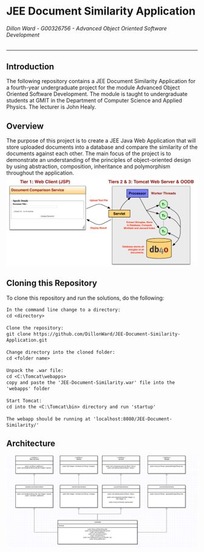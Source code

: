 # JEE Document Similarity Application
###### *Dillon Ward - G00326756 - Advanced Object Oriented Software Development*
---

## Introduction
The following repository contains a JEE Document Similarity Application for a fourth-year undergraduate project for the module Advanced Object Oriented Software Development. The module is taught to undergraduate students at GMIT in the Department of Computer Science and Applied Physics. The lecturer is John Healy.

## Overview
The purpose of this project is to create a JEE Java Web Application that will store uploaded documents into a database and compare the similarity of the documents against each other. The main focus of the project is to demonstrate an understanding of the principles of object-oriented design by using abstraction, composition, inheritance and polymorphism throughout the application.
![alt text](https://raw.githubusercontent.com/DillonWard/JEE-Document-Similarity-Application/master/Data/overview.png "Logo Title Text 1")

## Cloning this Repository
To clone this repository and run the solutions, do the following:
```
In the command line change to a directory:
cd <directory>

Clone the repository:
git clone https://github.com/DillonWard/JEE-Document-Similarity-Application.git

Change directory into the cloned folder:
cd <folder name>

Unpack the .war file:
cd <C:\Tomcat\webapps>
copy and paste the 'JEE-Document-Similarity.war' file into the 'webapps' folder

Start Tomcat:
cd into the <C:\Tomcat\bin> directory and run 'startup'

The webapp should be running at 'localhost:8080/JEE-Document-Similarity/'
```


## Architecture
![alt text](https://raw.githubusercontent.com/DillonWard/JEE-Document-Similarity-Application/master/Data/UML.png "Logo Title Text 1")